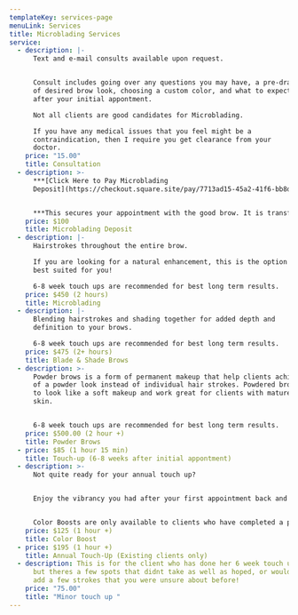 ```yaml
---
templateKey: services-page
menuLink: Services
title: Microblading Services
service:
  - description: |-
      Text and e-mail consults available upon request.


      Consult includes going over any questions you may have, a pre-draw
      of desired brow look, choosing a custom color, and what to expect
      after your initial appontment.

      Not all clients are good candidates for Microblading. 

      If you have any medical issues that you feel might be a
      contraindication, then I require you get clearance from your
      doctor.
    price: "15.00"
    title: Consultation
  - description: >-
      ***[Click Here to Pay Microblading
      Deposit](https://checkout.square.site/pay/7713ad15-45a2-41f6-bb8d-afda06c8669a)***


      ***This secures your appointment with the good brow. It is transferable if rescheduling is needed but \*\*non-refundable\*\****
    price: $100
    title: Microblading Deposit
  - description: |-
      Hairstrokes throughout the entire brow. 

      If you are looking for a natural enhancement, this is the option
      best suited for you!

      6-8 week touch ups are recommended for best long term results.
    price: $450 (2 hours)
    title: Microblading
  - description: |-
      Blending hairstrokes and shading together for added depth and
      definition to your brows.

      6-8 week touch ups are recommended for best long term results.
    price: $475 (2+ hours)
    title: Blade & Shade Brows
  - description: >-
      Powder brows is a form of permanent makeup that help clients achieve more
      of a powder look instead of individual hair strokes. Powdered brows heal
      to look like a soft makeup and work great for clients with mature or oily
      skin.


      6-8 week touch ups are recommended for best long term results.
    price: $500.00 (2 hour +)
    title: Powder Brows
  - price: $85 (1 hour 15 min)
    title: Touch-up (6-8 weeks after initial appontment)
  - description: >-
      Not quite ready for your annual touch up?


      Enjoy the vibrancy you had after your first appointment back and get a color boost!


      Color Boosts are only available to clients who have completed a previous microblading session with me in the past; no sooner than 6 months after initial appointment.
    price: $125 (1 hour +)
    title: Color Boost
  - price: $195 (1 hour +)
    title: Annual Touch-Up (Existing clients only)
  - description: This is for the client who has done her 6 week touch up already-
      but theres a few spots that didnt take as well as hoped, or would like to
      add a few strokes that you were unsure about before!
    price: "75.00"
    title: "Minor touch up "
---
```

